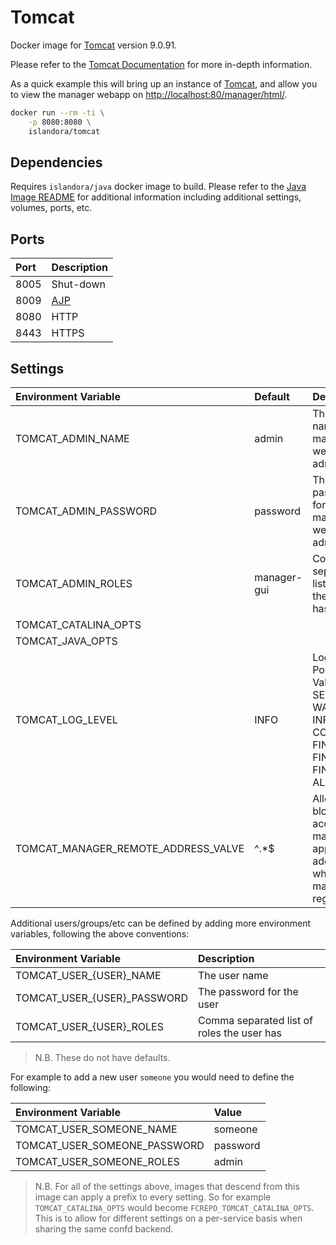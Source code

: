 # Tomcat

Docker image for [Tomcat] version 9.0.91.

Please refer to the [Tomcat Documentation] for more in-depth information.

As a quick example this will bring up an instance of [Tomcat], and allow you
to view the manager webapp on <http://localhost:80/manager/html/>.

```bash
docker run --rm -ti \
    -p 8080:8080 \
    islandora/tomcat
```

## Dependencies

Requires `islandora/java` docker image to build. Please refer to the
[Java Image README](../java/README.md) for additional information including
additional settings, volumes, ports, etc.

## Ports

| Port | Description |
| :--- | :---------- |
| 8005 | Shut-down   |
| 8009 | [AJP]       |
| 8080 | HTTP        |
| 8443 | HTTPS       |

## Settings

| Environment Variable                | Default     | Description                                                                           |
| :---------------------------------- | :---------- | :------------------------------------------------------------------------------------ |
| TOMCAT_ADMIN_NAME                   | admin       | The user name of the manager webapp admin user                                        |
| TOMCAT_ADMIN_PASSWORD               | password    | The password for the manager webapp admin user                                        |
| TOMCAT_ADMIN_ROLES                  | manager-gui | Comma separated list of roles the user has                                            |
| TOMCAT_CATALINA_OPTS                |             |                                                                                       |
| TOMCAT_JAVA_OPTS                    |             |                                                                                       |
| TOMCAT_LOG_LEVEL                    | INFO        | Log level. Possible Values: SEVERE, WARNING, INFO, CONFIG, FINE, FINER, FINEST or ALL |
| TOMCAT_MANAGER_REMOTE_ADDRESS_VALVE | ^.*$        | Allows / blocks access to manager app to addresses which match this regex             |

Additional users/groups/etc can be defined by adding more environment variables,
following the above conventions:

| Environment Variable        | Description                                |
| :-------------------------- | :----------------------------------------- |
| TOMCAT_USER_{USER}_NAME     | The user name                              |
| TOMCAT_USER_{USER}_PASSWORD | The password for the user                  |
| TOMCAT_USER_{USER}_ROLES    | Comma separated list of roles the user has |

> N.B. These do not have defaults.

For example to add a new user `someone` you would need to define the following:

| Environment Variable         | Value    |
| :--------------------------- | :------- |
| TOMCAT_USER_SOMEONE_NAME     | someone  |
| TOMCAT_USER_SOMEONE_PASSWORD | password |
| TOMCAT_USER_SOMEONE_ROLES    | admin    |

> N.B. For all of the settings above, images that descend from this image can
> apply a prefix to every setting. So for example `TOMCAT_CATALINA_OPTS` would
> become `FCREPO_TOMCAT_CATALINA_OPTS`. This is to allow for different settings
> on a per-service basis when sharing the same confd backend.

[AJP]: https://tomcat.apache.org/tomcat-9.0-doc/config/ajp.html
[Tomcat Documentation]: https://tomcat.apache.org/tomcat-9.0-doc/
[Tomcat Logging]: https://tomcat.apache.org/tomcat-9.0-doc/logging.html
[Tomcat]: https://tomcat.apache.org/
